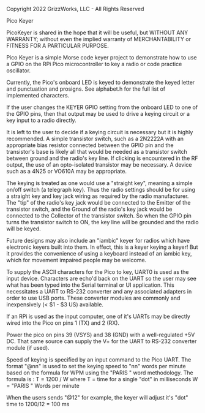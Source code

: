 Copyright 2022 GrizzWorks, LLC - All Rights Reserved

Pico Keyer

PicoKeyer is shared in the hope that it will be useful,
but WITHOUT ANY WARRANTY; without even the implied warranty of
MERCHANTABILITY or FITNESS FOR A PARTICULAR PURPOSE.

Pico Keyer is a simple Morse code keyer project to demonstrate
how to use a GPIO on the RPi Pico microcontroller to key a radio 
or code practice oscillator.

Currently, the Pico's onboard LED is keyed to demonstrate the
keyed letter and punctuation and prosigns.  See alphabet.h for 
the full list of implemented characters.

If the user changes the KEYER GPIO setting from the onboard
LED to one of the GPIO pins, then that output may be used to 
drive a keying circuit or a key input to a radio directly.

It is left to the user to decide if a keying circuit is necessary
but it is highly recommended.  A simple transistor switch,
such as a 2N2222A with an appropriate bias resistor connected
between the GPIO pin and the transistor's base is likely all that
would be needed as a transistor switch between ground and the
radio's key line.  If clicking is encountered in the RF output, 
the use of an opto-isolated transistor may be necessary.  A 
device such as a 4N25 or VO610A may be appropriate.

The keying is treated as one would use a "straight key", meaning
a simple on/off switch (a telegraph key).  Thus the radio settings
should be for using a straight key and key jack wiring as
required by the radio manufacturer.  The "tip" of the radio's key
jack would be connected to the Emitter of the transistor switch,
and the Ground of the radio's key jack would be connected to the
Collector of the transistor switch.  So when the GPIO pin turns
the transistor switch to ON, the key line will be grounded and
the radio will be keyed.

Future designs may also include an "iambic" keyer for radios 
which have electronic keyers built into them.  In effect, this 
is a keyer keying a keyer!  But it provides the convenience of 
using a keyboard instead of an iambic key, which for movement 
impaired people may be welcome.

To supply the ASCII characters for the Pico to key, UART0 is
used as the input device.  Characters are echo'd back on the
UART so the user may see what has been typed into the Serial
terminal or UI application.  This necessitates a UART to RS-232
converter and any associated adapters in order to use USB ports.
These converter modules are commonly and inexpensively 
(< $1 - $3 US) available.

If an RPi is used as the input computer, one of it's UARTs may
be directly wired into the Pico on pins 1 (TX) and 2 (RX).

Power the pico on pins 39 (VSYS) and 38 (GND) with a well-regulated 
+5V DC.  That same source can supply the V+ for the UART to RS-232
converter module (if used).

Speed of keying is specified by an input command to the Pico UART.
The format "@nn" is used to set the keying speed to "nn" words
per minute based on the formula for WPM using the "PARIS " word
methodology.  The formula is :  T = 1200 / W where
T = time for a single "dot" in milliseconds
W = "PARIS " Words per minute

When the users sends "@12" for example, the keyer will adjust it's
"dot" time to 1200/12 = 100 ms
